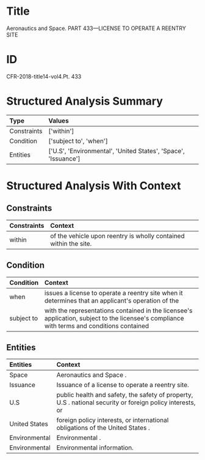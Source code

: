 # Title

 Aeronautics and Space. PART 433—LICENSE TO OPERATE A REENTRY SITE


# ID

 CFR-2018-title14-vol4.Pt. 433


# Structured Analysis Summary

| Type        | Values                                                         |
|:------------|:---------------------------------------------------------------|
| Constraints | ['within']                                                     |
| Condition   | ['subject to', 'when']                                         |
| Entities    | ['U.S', 'Environmental', 'United States', 'Space', 'Issuance'] |


# Structured Analysis With Context

 


## Constraints

| Constraints   | Context                                                           |
|:--------------|:------------------------------------------------------------------|
| within        | of the vehicle upon reentry is wholly contained within  the site. |


## Condition

| Condition   | Context                                                                                                                                    |
|:------------|:-------------------------------------------------------------------------------------------------------------------------------------------|
| when        | issues a license to operate a reentry site when it determines that an applicant's operation of the                                         |
| subject to  | with the representations contained in the licensee's application, subject to the licensee's compliance with terms and conditions contained |


## Entities

| Entities      | Context                                                                                                   |
|:--------------|:----------------------------------------------------------------------------------------------------------|
| Space         | Aeronautics and  Space .                                                                                  |
| Issuance      | Issuance  of a license to operate a reentry site.                                                         |
| U.S           | public health and safety, the safety of property, U.S . national security or foreign policy interests, or |
| United States | foreign policy interests, or international obligations of the United States .                             |
| Environmental | Environmental .                                                                                           |
| Environmental | Environmental  information.                                                                               |


